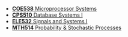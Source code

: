 * [**COE538** Microprocessor Systems](https://jaspercruz.notion.site/COE538-Notes-cd377de804c94f6192cfe2795424bad1) 
* [**CPS510** Database Systems I](https://jaspercruz.notion.site/CPS510-Notes-bbfe493c055443c3b6ed4e86a856567c) 
* [**ELE532** Signals and Systems I](https://drive.google.com/drive/folders/1rzr4uq83hE1DTPFJ6-5yQzRQEm7grIKz)
* [**MTH514** Probability & Stochastic Processes](https://drive.google.com/drive/folders/1EMD93Z9f9PWsAc-N-GSAg1CDraR7rmyL)